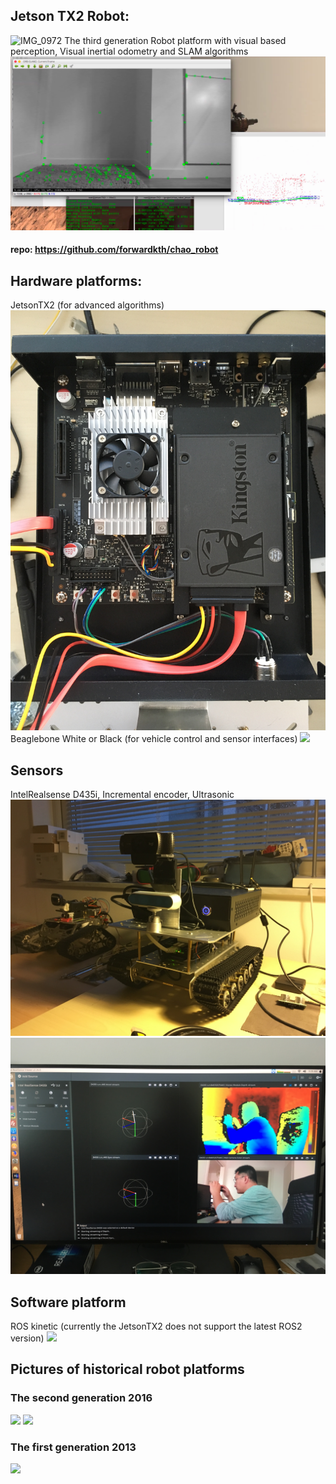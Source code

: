 ## Jetson TX2 Robot:

![IMG_0972](https://user-images.githubusercontent.com/13931016/144505119-86f90363-76ea-4dcf-8cce-254bcbf1b88e.jpg)
The third generation Robot platform with visual based perception, Visual inertial odometry and SLAM algorithms
![IMG_0972](https://github.com/forwardkth/image/blob/master/newimages/orb_slam1.png?raw=true)

#### repo: https://github.com/forwardkth/chao_robot

## Hardware platforms:
JetsonTX2 (for advanced algorithms)
![](https://github.com/forwardkth/image/blob/master/newimages/IMG_7856.JPG?raw=true)
Beaglebone White or Black (for vehicle control and sensor interfaces)
![](https://beagleboard.org/static/images/product_beaglebone.jpg)

## Sensors
IntelRealsense D435i, Incremental encoder, Ultrasonic
![](https://github.com/forwardkth/image/blob/master/newimages/IMG_7831.JPG?raw=true)
![](https://github.com/forwardkth/image/blob/master/newimages/IMG_7862.JPG?raw=true)

## Software platform
ROS kinetic (currently the JetsonTX2 does not support the latest ROS2 version)
![](http://wiki.ros.org/kinetic?action=AttachFile&do=get&target=kinetic.png)

## Pictures of historical robot platforms
### The second generation 2016
![](http://ww2.sinaimg.cn/mw690/74505a4cgw1evho2onxwsj21kw16o7wh.jpg)
![](http://ww1.sinaimg.cn/mw690/74505a4cgw1evgrdvaux5j21kw16o1if.jpg)
### The first generation 2013
![](http://ww3.sinaimg.cn/bmiddle/74505a4cgw1eddsn5e4qpj216n68t4qr.jpg)

